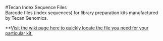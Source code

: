 #Tecan Index Sequence Files  
Barcode files (index sequences) for library preparation kits manufactured by Tecan Genomics.  
  
**[Visit the wiki page here to quickly locate the file you need for your particular kit.](https://github.com/tecangenomics/Tecan-Barcodes/wiki)